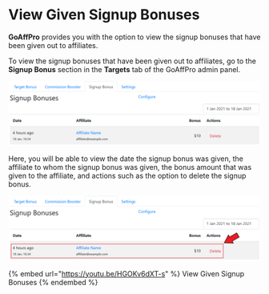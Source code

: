 # View Given Signup Bonuses

**GoAffPro** provides you with the option to view the signup bonuses that have been given out to affiliates.

To view the signup bonuses that have been given out to affiliates, go to the **Signup Bonus** section in the **Targets** tab of the GoAffPro admin panel.

![Targets > Signup Bonus](<../../.gitbook/assets/image (778).png>)

Here, you will be able to view the date the signup bonus was given, the affiliate to whom the signup bonus was given, the bonus amount that was given to the affiliate, and actions such as the option to delete the signup bonus.

![](<../../.gitbook/assets/Screenshot 2021-01-18 201512.png>)

{% embed url="https://youtu.be/HGOKv6dXT-s" %}
View Given Signup Bonuses
{% endembed %}
